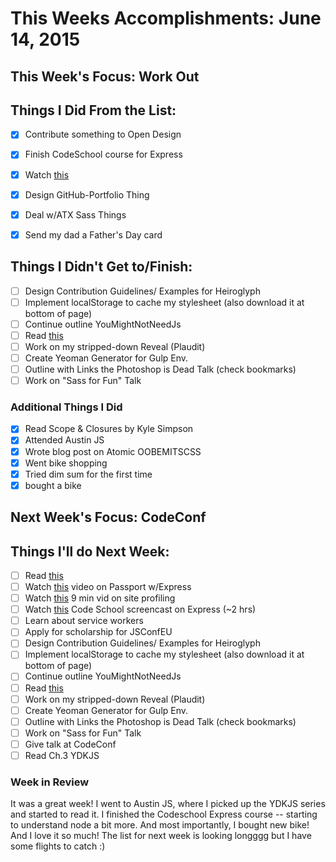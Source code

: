 # This Weeks Accomplishments: June 14, 2015

## This Week's Focus: Work Out

## Things I Did From the List:

- [x] Contribute something to Open Design
- [x] Finish CodeSchool course for Express
- [x] Watch [this](https://www.youtube.com/watch?v=d5_6yHixpsQ)
- [x] Design GitHub-Portfolio Thing
- [x] Deal w/ATX Sass Things
- [x] Send my dad a Father's Day card


## Things I Didn't Get to/Finish:

- [ ] Design Contribution Guidelines/ Examples for Heiroglyph
- [ ] Implement localStorage to cache my stylesheet (also download it at bottom of page)
- [ ] Continue outline YouMightNotNeedJs
- [ ] Read [this](http://www.html5rocks.com/en/tutorials/dnd/basics/)
- [ ] Work on my stripped-down Reveal (Plaudit)
- [ ] Create Yeoman Generator for Gulp Env.
- [ ] Outline with Links the Photoshop is Dead Talk (check bookmarks)
- [ ] Work on "Sass for Fun" Talk

### Additional Things I Did

- [x] Read Scope & Closures by Kyle Simpson
- [x] Attended Austin JS
- [x] Wrote blog post on Atomic OOBEMITSCSS
- [x] Went bike shopping
- [x] Tried dim sum for the first time
- [x] bought a bike

## Next Week's Focus: CodeConf

## Things I'll do Next Week:

- [ ] Read [this](http://www.sitepoint.com/future-generation-css-selectors-level-4/)
- [ ] Watch [this](https://www.youtube.com/watch?v=twav6O53zIQ) video on Passport w/Express
- [ ] Watch [this](https://www.youtube.com/watch?v=QU1JAW5LRKU) 9 min vid on site profiling
- [ ] Watch [this](https://www.codeschool.com/screencasts/soup-to-bits-building-blocks-of-express-js/?utm_medium=email&utm_campaign=recommendation_soup_to_bits&utm_source=mandrill&utm_content=null) Code School screencast on Express (~2 hrs)
- [ ] Learn about service workers
- [ ] Apply for scholarship for JSConfEU
- [ ] Design Contribution Guidelines/ Examples for Heiroglyph
- [ ] Implement localStorage to cache my stylesheet (also download it at bottom of page)
- [ ] Continue outline YouMightNotNeedJs
- [ ] Read [this](http://www.html5rocks.com/en/tutorials/dnd/basics/)
- [ ] Work on my stripped-down Reveal (Plaudit)
- [ ] Create Yeoman Generator for Gulp Env.
- [ ] Outline with Links the Photoshop is Dead Talk (check bookmarks)
- [ ] Work on "Sass for Fun" Talk
- [ ] Give talk at CodeConf
- [ ] Read Ch.3 YDKJS

### Week in Review

It was a great week! I went to Austin JS, where I picked up the YDKJS series and started to read it. I finished the Codeschool Express course -- starting to understand node a bit more. And most importantly, I bought new bike! And I love it so much! The list for next week is looking longggg but I have some flights to catch :)
